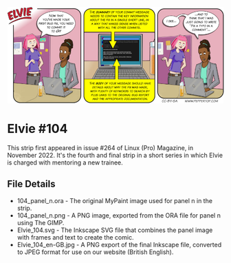 ![Elvie comic strip #104](Elvie_104_en-GB.jpg)

Elvie #104
==========
This strip first appeared in issue #264 of Linux (Pro) Magazine, in November 2022. It's the fourth and final strip in a short series in which Elvie is charged with mentoring a new trainee.

File Details
------------
* 104_panel_n.ora         - The original MyPaint image used for panel n in the strip.
* 104_panel_n.png         - A PNG image, exported from the ORA file for panel n using The GIMP.
* Elvie_104.svg           - The Inkscape SVG file that combines the panel image with frames and text to create the comic.
* Elvie_104_en-GB.jpg     - A PNG export of the final Inkscape file, converted to JPEG format for use on our website (British English).

